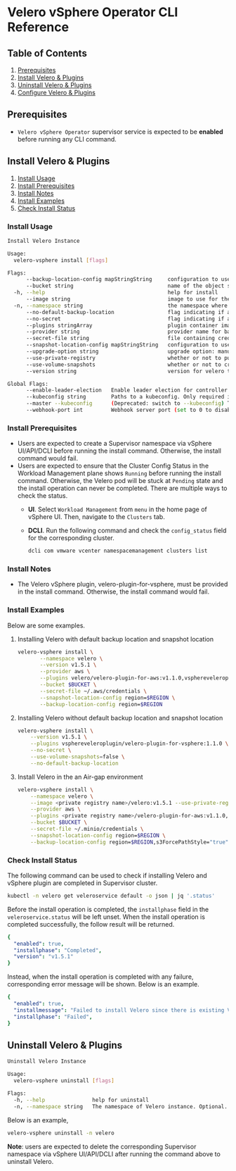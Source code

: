 # Velero vSphere Operator CLI Reference

## Table of Contents

1. [Prerequisites](#prerequisites)
2. [Install Velero & Plugins](#install-velero--plugins)
3. [Uninstall Velero & Plugins](#uninstall-velero--plugins)
4. [Configure Velero & Plugins](#configure-velero--plugins)

## Prerequisites

* `Velero vSphere Operator` supervisor service is expected to be **enabled** before running any CLI command.

## Install Velero & Plugins

1. [Install Usage](#command-usage)
2. [Install Prerequisites](#install-prerequisites)
3. [Install Notes](#install-notes)
4. [Install Examples](#install-examples)
5. [Check Install Status](#check-install-status)

### Install Usage

```bash
Install Velero Instance

Usage:
  velero-vsphere install [flags]

Flags:
      --backup-location-config mapStringString     configuration to use for the backup storage location. Format is key1=value1,key2=value2
      --bucket string                              name of the object storage bucket where backups should be stored
  -h, --help                                       help for install
      --image string                               image to use for the Velero server pods. Optional. (default "velero/velero:v1.5.1")
  -n, --namespace string                           the namespace where to install Velero. Optional. (default "velero")
      --no-default-backup-location                 flag indicating if a default backup location should be created. Must be used as confirmation if --bucket or --provider are not provided. Optional.
      --no-secret                                  flag indicating if a secret should be created. Must be used as confirmation if --secret-file is not provided. Optional.
      --plugins stringArray                        plugin container images to install into the Velero Deployment
      --provider string                            provider name for backup and volume storage
      --secret-file string                         file containing credentials for backup and volume provider. If not specified, --no-secret must be used for confirmation. Optional.
      --snapshot-location-config mapStringString   configuration to use for the volume snapshot location. Format is key1=value1,key2=value2
      --upgrade-option string                      upgrade option: manual or automatic. Optional. (default "Manual")
      --use-private-registry                       whether or not to pull instance images from a private registry. Optional
      --use-volume-snapshots                       whether or not to create snapshot location automatically. Optional (default true)
      --version string                             version for velero to be installed. Optional. (default "v1.5.1")

Global Flags:
      --enable-leader-election   Enable leader election for controller manager. Enabling this will ensure there is only one active controller manager.
      --kubeconfig string        Paths to a kubeconfig. Only required if out-of-cluster.
      --master --kubeconfig      (Deprecated: switch to --kubeconfig) The address of the Kubernetes API server. Overrides any value in kubeconfig. Only required if out-of-cluster.
      --webhook-port int         Webhook server port (set to 0 to disable)
```

### Install Prerequisites

* Users are expected to create a Supervisor namespace via vSphere UI/API/DCLI before running the install command. Otherwise, the install command would fail.
* Users are expected to ensure that the Cluster Config Status in the Workload Management plane shows `Running` before running the install command. Otherwise, the Velero pod will be stuck at `Pending` state and the install operation can never be completed. There are multiple ways to check the status.
  * **UI**. Select `Workload Management` from `menu` in the home page of vSphere UI. Then, navigate to the `Clusters` tab.
  * **DCLI**. Run the following command and check the `config_status` field for the corresponding cluster.

    ```bash
    dcli com vmware vcenter namespacemanagement clusters list
    ```

### Install Notes

* The Velero vSphere plugin, velero-plugin-for-vsphere, must be provided in the install command. Otherwise, the install command would fail.

### Install Examples

Below are some examples.

1. Installing Velero with default backup location and snapshot location

    ```bash
    velero-vsphere install \
           --namespace velero \
           --version v1.5.1 \
           --provider aws \
           --plugins velero/velero-plugin-for-aws:v1.1.0,vsphereveleroplugin/velero-plugin-for-vsphere:1.1.0 \
           --bucket $BUCKET \
           --secret-file ~/.aws/credentials \
           --snapshot-location-config region=$REGION \
           --backup-location-config region=$REGION
    ```

2. Installing Velero without default backup location and snapshot location

    ```bash
    velero-vsphere install \
        --version v1.5.1 \
        --plugins vsphereveleroplugin/velero-plugin-for-vsphere:1.1.0 \
        --no-secret \
        --use-volume-snapshots=false \
        --no-default-backup-location
    ```

3. Install Velero in the an Air-gap environment

    ```bash
    velero-vsphere install \
        --namespace velero \
        --image <private registry name>/velero:v1.5.1 --use-private-registry \
        --provider aws \
        --plugins <private registry name>/velero-plugin-for-aws:v1.1.0,<private registry name>/velero-plugin-for-vsphere:1.1.0 \
        --bucket $BUCKET \
        --secret-file ~/.minio/credentials \
        --snapshot-location-config region=$REGION \
        --backup-location-config region=$REGION,s3ForcePathStyle="true",s3Url=$S3URL
    ```

### Check Install Status

The following command can be used to check if installing Velero and vSphere plugin are completed in Supervisor cluster.

```bash
kubectl -n velero get veleroservice default -o json | jq '.status'
```

Before the install operation is completed, the `installphase` field in the `veleroservice.status` will be left unset.
When the install operation is completed successfully, the follow result will be returned.

```yaml
{
  "enabled": true,
  "installphase": "Completed",
  "version": "v1.5.1"
}
```

Instead, when the install operation is completed with any failure, corresponding error message
will be shown. Below is an example.

```yaml
{
  "enabled": true,
  "installmessage": "Failed to install Velero since there is existing Velero instance in the cluster. Error: The expected annotation already exists, velero-service=velero",
  "installphase": "Failed",
}
```

## Uninstall Velero & Plugins

```bash
Uninstall Velero Instance

Usage:
  velero-vsphere uninstall [flags]

Flags:
  -h, --help               help for uninstall
  -n, --namespace string   The namespace of Velero instance. Optional. (default "velero")
```

Below is an example,

```bash
velero-vsphere uninstall -n velero
```

**Note**: users are expected to delete the corresponding Supervisor namespace via vSphere UI/API/DCLI after
running the command above to uninstall Velero.

